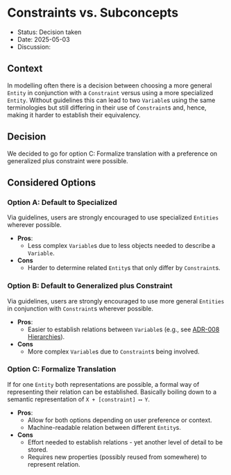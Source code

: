 # Constraints vs. Subconcepts

* Status: Decision taken
* Date: 2025-05-03
* Discussion:

## Context

In modelling often there is a decision between choosing a more general `Entity` in conjunction with a `Constraint` versus using a more specialized `Entity`.
Without guidelines this can lead to two `Variable`s using the same terminologies but still differing in their use of `Constraint`s and, hence, making it harder to establish their equivalency.

## Decision

We decided to go for option C: Formalize translation with a preference on generalized plus constraint were possible. 

## Considered Options

### Option A: Default to Specialized

Via guidelines, users are strongly encouraged to use specialized `Entities` wherever possible.

* **Pros**:
  * Less complex `Variable`s due to less objects needed to describe a `Variable`.
* **Cons**
  * Harder to determine related `Entity`s that only differ by `Constraint`s.


### Option B: Default to Generalized plus Constraint

Via guidelines, users are strongly encouraged to use more general `Entities` in conjunction with `Constraint`s wherever possible.

* **Pros**:
  * Easier to establish relations between `Variable`s (e.g., see [ADR-008 Hierarchies](./008-HierarchiesOfVariables.md)).
* **Cons**
  * More complex `Variable`s due to `Constraint`s being involved.

### Option C: Formalize Translation

If for one `Entity` both representations are possible, a formal way of representing their relation can be established.
Basically boiling down to a semantic representation of `X + [constraint] ⟷ Y`.

* **Pros**:
  * Allow for both options depending on user preference or context.
  * Machine-readable relation between different `Entity`s.
* **Cons**
  * Effort needed to establish relations - yet another level of detail to be stored.
  * Requires new properties (possibly reused from somewhere) to represent relation.

